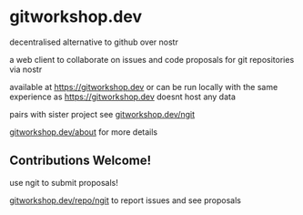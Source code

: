 # gitworkshop.dev

decentralised alternative to github over nostr

a web client to collaborate on issues and code proposals for git repositories via nostr

available at https://gitworkshop.dev or can be run locally with the same experience as https://gitworkshop.dev doesnt host any data

pairs with sister project see [gitworkshop.dev/ngit](https://gitworkshop.dev/ngit)

[gitworkshop.dev/about](https://gitworkshop.dev/about) for more details

## Contributions Welcome!

use ngit to submit proposals!

[gitworkshop.dev/repo/ngit](https://gitworkshop.dev/repo/gitworkshop) to report issues and see proposals
